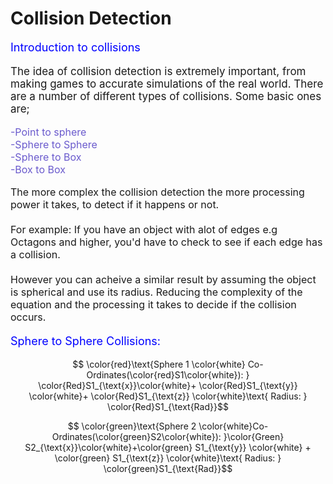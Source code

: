 # Collision Detection

<script defer>
    // for Anki 2.1
    MathJax.Hub.Config({ TeX: { extensions: ["color.js"] }});
</script>
<script type="text/x-mathjax-config">
    MathJax.Hub.processSectionDelay = 0;
    MathJax.Hub.Config({
        TeX: { extensions: ["color.js"] },
        messageStyle: 'none',
        showProcessingMessages: false,
        tex2jax: {
            inlineMath: [ ['$','$'], ['\\(','\\)'] ],
            displayMath: [ ['$$','$$'], ['\\[','\\]'] ],
            processEscapes: true
        }
        });
</script>
<script type="text/javascript">
    (function () {
        if (typeof MathJax === "undefined") {
            var script = document.createElement('script');
            script.type = 'text/javascript';
            script.src = 'https://cdnjs.cloudflare.com/ajax/libs/mathjax/2.7.1/MathJax.js?config=TeX-MML-AM_CHTML';
            document.body.appendChild(script);
        }
    })();
</script>
<p style="font-size:18px;color:blue">
Introduction to collisions
</p>

<p style="font-size:17px">
The idea of collision detection is extremely important, from making games to accurate simulations of the real world. There are a number of different types of collisions. Some basic ones are; </p>

<p style="font-size:16px;color:slateblue">-Point to sphere<br>-Sphere to Sphere<br>-Sphere to Box<br>-Box to Box</p>

<p style="font-size:16px">
The more complex the collision detection the more processing power it takes, to detect if it happens or not.<br><br>
For example: If you have an object with alot of edges e.g Octagons  and higher, you'd have to check to see if each edge has a collision.<br><br> However you can acheive a similar result by assuming the object is spherical and use its radius. Reducing the complexity of the equation and the processing it takes to decide if the collision occurs.
</p>

<p style="font-size:18px;color:Blue">
Sphere to Sphere Collisions:
</p>

$$ \color{red}\text{Sphere 1 \color{white} Co-Ordinates(\color{red}S1\color{white}): } \color{Red}S1_{\text{x}}\color{white}+ \color{Red}S1_{\text{y}} \color{white}+ \color{Red}S1_{\text{z}} \color{white}\text{ Radius: } \color{Red}S1_{\text{Rad}}$$

$$ \color{green}\text{Sphere 2 \color{white}Co-Ordinates(\color{green}S2\color{white}): }\color{Green} S2_{\text{x}}\color{white}+\color{green} S1_{\text{y}} \color{white} + \color{green} S1_{\text{z}} \color{white}\text{ Radius: } \color{green}S1_{\text{Rad}}$$